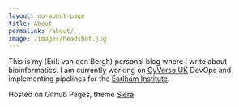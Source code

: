 ```yaml
---
layout: no-about-page
title: About
permalink: /about/
image: /images/headshot.jpg
---
```


This is my (Erik van den Bergh) personal blog where I write about bioinformatics. I am currently working on [CyVerse UK](www.cyverseuk.org) DevOps and implementing pipelines for the [Earlham Institute](earlham.ac.uk).

Hosted on Github Pages, theme [Siera](https://github.com/satokazuma/Siera)
